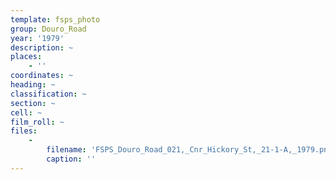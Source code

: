 ```yaml
---
template: fsps_photo
group: Douro_Road
year: '1979'
description: ~
places:
    - ''
coordinates: ~
heading: ~
classification: ~
section: ~
cell: ~
film_roll: ~
files:
    -
        filename: 'FSPS_Douro_Road_021,_Cnr_Hickory_St,_21-1-A,_1979.png'
        caption: ''
---
```

